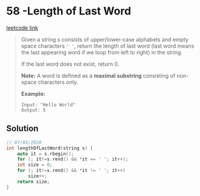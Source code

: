 # 58 -Length of Last Word

[leetcode link](https://leetcode.com/problems/length-of-last-word/)

> Given a string *s* consists of upper/lower-case alphabets and empty space characters `' '`, return the length of last word (last word means the last appearing word if we loop from left to right) in the string.
>
> If the last word does not exist, return 0.
>
> **Note:** A word is defined as a **maximal substring** consisting of non-space characters only.
>
> **Example:**
>
> ```
> Input: "Hello World"
> Output: 5
> ```

## Solution

```cpp
// 07/03/2020
int lengthOfLastWord(string s) {
    auto it = s.rbegin();
    for (; it!=s.rend() && *it == ' '; it++);
    int size = 0;
    for (; it!=s.rend() && *it != ' '; it++)
        size++;
    return size;
}  
```
